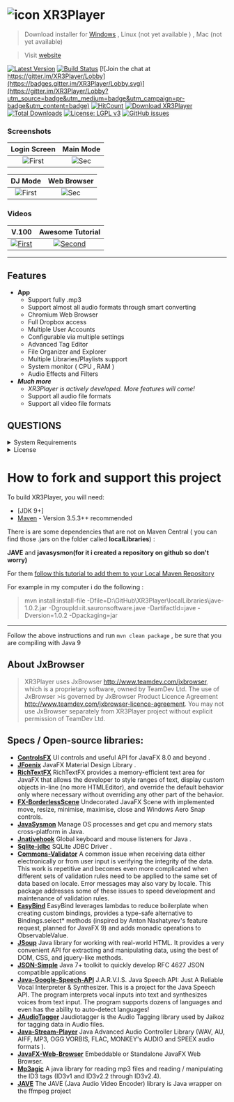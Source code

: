 # ![icon](https://cloud.githubusercontent.com/assets/20374208/26214265/6b605cae-3c04-11e7-9c14-2cd59e10dd03.png)   XR3Player 

> Download installer for [ Windows](https://github.com/goxr3plus/XR3Player/releases/download/V3.100/XR3Player_Installer.exe) ,  Linux (not yet available )  ,  Mac (not yet available)

> Visit  [website](https://goxr3plus.github.io/xr3player.io/)

[![Latest Version](https://img.shields.io/github/release/goxr3plus/XR3Player.svg?style=flat-square)](https://github.com/goxr3plus/XR3Player/releases)
[![Build Status](https://travis-ci.org/goxr3plus/XR3Player.svg?branch=master)](https://travis-ci.org/goxr3plus/XR3Player)
[![Join the chat at https://gitter.im/XR3Player/Lobby](https://badges.gitter.im/XR3Player/Lobby.svg)](https://gitter.im/XR3Player/Lobby?utm_source=badge&utm_medium=badge&utm_campaign=pr-badge&utm_content=badge)
[![HitCount](http://hits.dwyl.io/goxr3plus/xr3player.svg)](http://hits.dwyl.io/goxr3plus/xr3player)
<a href="https://sourceforge.net/projects/xr3player/files/latest/download" rel="nofollow"><img alt="Download XR3Player" src="https://img.shields.io/sourceforge/dt/xr3player.svg"></a>
[![Total Downloads](https://img.shields.io/github/downloads/goxr3plus/XR3Player/total.svg)](https://github.com/goxr3plus/XR3Player/releases)
[![License: LGPL v3](https://img.shields.io/badge/License-LGPL%20v3-blue.svg)](https://www.gnu.org/licenses/lgpl-3.0)
[![GitHub issues](https://img.shields.io/github/issues/goxr3plus/XR3Player.svg)](https://github.com//goxr3plus/XR3Player/issues)

### Screenshots

| Login Screen | Main Mode 
|:-:|:-:|
| ![First](https://user-images.githubusercontent.com/20374208/38458113-cb51d73a-3aa2-11e8-83d9-34df4e9b9ee2.png) | ![Sec](https://user-images.githubusercontent.com/20374208/38458115-ccf7556a-3aa2-11e8-8070-9d44737b6e30.png) |

| DJ Mode | Web Browser 
|:-:|:-:|
| ![First](https://user-images.githubusercontent.com/20374208/38458114-cb7e3140-3aa2-11e8-92ff-2cbb5ae21969.png) | ![Sec](https://user-images.githubusercontent.com/20374208/39334178-4c29e042-49b6-11e8-97cf-6922ecf3da8d.png) |

### Videos

| V.100 | Awesome Tutorial |
|:-:|:-:|
| [![First](http://img.youtube.com/vi/MEBue5LhXCI/0.jpg)](https://www.youtube.com/watch?v=MEBue5LhXCI)  | [![Second](http://img.youtube.com/vi/pLug--wWoak/0.jpg)](https://www.youtube.com/watch?v=pLug--wWoak) |

-------------------------------------------------------------------------------------

## Features
- **App**
  - Support fully .mp3
  - Support almost all audio formats through smart converting
  - Chromium Web Browser
  - Full Dropbox access
  - Multiple User Accounts
  - Configurable via multiple settings
  - Advanced Tag Editor
  - File Organizer and Explorer
  - Multiple Libraries/Playlists support
  - System monitor ( CPU , RAM )
   - Audio Effects and Filters
- _**Much more**_
  - _XR3Player is actively developed. More features will come!_
  - Support all audio file formats
  - Support all video file formats


## QUESTIONS
<details>
  <summary>System Requirements</summary>
  <p>
   
    1) At least 4 Cores CPU > 2.0 GHZ CPU Intel or AMD 
     
    2) A good GPU (Graphics Processing Unit) [ It requires graphic power for visualizers ]

    3) At least 4GB DDR3|DDR4 Ram [ Java Programs are known to consume a little bit more RAM ;) ]
  </p>
</details>

<details>
  <summary>License</summary>
  <p>
    https://www.google.com/search?q=GNU+LGPL+3.0&oq=GNU+LGPL+3.0&aqs=chrome..69i57j0.6247j0j4&sourceid=chrome&ie=UTF-8
  </p>
</details>

# How to fork and support this project

To build XR3Player, you will need:

* [JDK 9+]
* [Maven](http://maven.apache.org/) - Version 3.5.3++ recommended

There is are some dependencies that are not on Maven Central ( you can find those .jars on the folder called **localLibraries**) :

**JAVE** and **javasysmon(for it i created a repository on github so don't worry)**

For them [follow this tutorial to add them to your Local Maven Repository](https://www.mkyong.com/maven/how-to-include-library-manully-into-maven-local-repository/) 

For example in my computer i do the following :

> mvn install:install-file -Dfile=D:\GitHub\XR3Player\localLibraries\jave-1.0.2.jar -DgroupId=it.sauronsoftware.jave -DartifactId=jave -Dversion=1.0.2 -Dpackaging=jar

---

Follow the above instructions and run ``mvn clean package`` , be sure that you are compiling with Java 9

## About JxBrowser

>XR3Player uses JxBrowser http://www.teamdev.com/jxbrowser, which is a proprietary software, owned by TeamDev Ltd. The use of JxBrowser >is governed by JxBrowser Product Licence Agreement http://www.teamdev.com/jxbrowser-licence-agreement. 
>You may not use JxBrowser separately from XR3Player project without explicit permission of TeamDev Ltd.


## Specs / Open-source libraries:


- [**ControlsFX**](http://fxexperience.com/controlsfx/features/) UI controls and useful API for JavaFX 8.0 and beyond .
- [**JFoenix**](http://www.jfoenix.com/)  JavaFX Material Design Library .
- [**RichTextFX**](https://github.com/FXMisc/RichTextFX) RichTextFX provides a memory-efficient text area for JavaFX that allows the developer to style ranges of text, display custom objects in-line (no more HTMLEditor), and override the default behavior only where necessary without overriding any other part of the behavior.
- [**FX-BorderlessScene**](https://github.com/goxr3plus/FX-BorderlessScene) Undecorated JavaFX Scene with implemented move, resize, minimise, maximise, close and Windows Aero Snap controls.
- [**JavaSysmon**](https://github.com/goxr3plus/javasysmon) Manage OS processes and get cpu and memory stats cross-platform in Java. 
- [**Jnativehook**](https://github.com/kwhat/jnativehook) Global keyboard and mouse listeners for Java .
- [**Sqlite-jdbc**](https://github.com/xerial/sqlite-jdbc) SQLite JDBC Driver .
- [**Commons-Validator**](https://commons.apache.org/proper/commons-validator/) A common issue when receiving data either electronically or from user input is verifying the integrity of the data. This work is repetitive and becomes even more complicated when different sets of validation rules need to be applied to the same set of data based on locale. Error messages may also vary by locale. This package addresses some of these issues to speed development and maintenance of validation rules.
- [**EasyBind**](https://github.com/TomasMikula/EasyBind) EasyBind leverages lambdas to reduce boilerplate when creating custom bindings, provides a type-safe alternative to Bindings.select* methods (inspired by Anton Nashatyrev's feature request, planned for JavaFX 9) and adds monadic operations to ObservableValue.
- [**JSoup**](https://jsoup.org/) Java library for working with real-world HTML. It provides a very convenient API for extracting and manipulating data, using the best of DOM, CSS, and jquery-like methods.
- [**JSON-Simple**](https://github.com/cliftonlabs/json-simple) Java 7+ toolkit to quickly develop RFC 4627 JSON compatible applications
- [**Java-Google-Speech-API**](https://github.com/goxr3plus/java-google-speech-api) J.A.R.V.I.S. Java Speech API: Just A Reliable Vocal Interpreter & Synthesizer. This is a project for the Java Speech API. The program interprets vocal inputs into text and synthesizes voices from text input. The program supports dozens of languages and even has the ability to auto-detect languages!
- [**JAudioTagger**](http://www.jthink.net/jaudiotagger/) Jaudiotagger is the Audio Tagging library used by Jaikoz for tagging data in Audio files.
- [**Java-Stream-Player**](https://github.com/goxr3plus/java-stream-player) Java Advanced Audio Controller Library (WAV, AU, AIFF, MP3, OGG VORBIS, FLAC, MONKEY's AUDIO and SPEEX audio formats ).
- [**JavaFX-Web-Browser**](https://github.com/goxr3plus/JavaFX-Web-Browser) Embeddable or Standalone JavaFX Web Browser.
- [**Mp3agic**](https://github.com/mpatric/mp3agic) A java library for reading mp3 files and reading / manipulating the ID3 tags (ID3v1 and ID3v2.2 through ID3v2.4).
- [**JAVE**](http://www.sauronsoftware.it/projects/jave/) The JAVE (Java Audio Video Encoder) library is Java wrapper on the ffmpeg project
